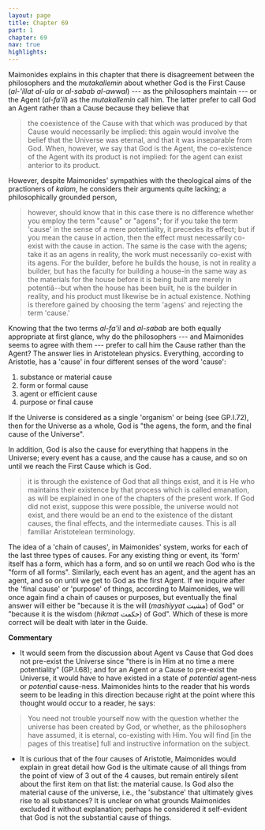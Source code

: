 ```yaml
---
layout: page
title: Chapter 69
part: 1
chapter: 69
nav: true
highlights: 
---
```


Maimonides explains in this chapter that there is disagreement between the philosophers and the _mutakallemin_ about whether God is  the First Cause (_al-'illat al-ula_ or _al-sabab al-awwal_) --- as the philosophers maintain --- or the Agent (_al-fa'il_) as the _mutakallemin_ call him. The latter prefer to call God an Agent rather than a Cause because they believe that
> the coexistence of the Cause with that which was produced by that Cause would necessarily be implied: this again would involve the belief that the Universe was eternal, and that it was inseparable from God. When, however, we say that God is the Agent, the co-existence of the Agent with its product is not implied: for the agent can exist anterior to its product.

However, despite Maimonides' sympathies with the theological aims of the practioners of _kalam_, he considers their arguments quite lacking; a philosophically grounded person, 
> however, should know that in this case there is no difference whether you employ the term "cause" or "agens"; for if you take the term 'cause' in the sense of a mere potentiality, it precedes its effect; but if you mean the cause in action, then the effect must necessarily co-exist with the cause in action. The same is the case with the agens; take it as an agens in reality, the work must necessarily co-exist with its agens. For the builder, before he builds the house, is not in reality a builder, but has the faculty for building a house-in the same way as the materials for the house before it is being built are merely in potentiâ--but when the house has been built, he is the builder in reality, and his product must likewise be in actual existence. Nothing is therefore gained by choosing the term 'agens' and rejecting the term 'cause.'

Knowing that the two terms _al-fa'il_ and _al-sabab_ are both equally appropriate at first glance, why do the philosophers --- and Maimonides seems to agree with them --- prefer to call him the Cause rather than the Agent? The answer lies in Aristotelean physics. Everything, according to Aristotle, has a 'cause' in four different senses of the word 'cause':
1. substance or material cause
2. form or formal cause
3. agent or efficient cause
4. purpose or final cause

If the Universe is considered as a single 'organism' or being (see GP.I.72), then for the Universe as a whole, God is "the agens, the form, and the final cause of the Universe". 

In addition, God is also the cause for everything that happens in the Universe; every event has a cause, and the cause has a cause, and so on until we reach the First Cause which is God.
> it is through the existence of God that all things exist, and it is He who maintains their existence by that process which is called emanation, as will be explained in one of the chapters of the present work. If God did not exist, suppose this were possible, the universe would not exist, and there would be an end to the existence of the distant causes, the final effects, and the intermediate causes.
This is all familiar Aristotelean terminology.

The idea of a 'chain of causes', in Maimonides' system, works for each of the last three types of causes. For any existing thing or event, its 'form' itself has a form, which has a form, and so on until we reach God who is the "form of all forms". Similarly, each event has an agent, and the agent has an agent, and so on until we get to God as the first Agent. If we inquire after the 'final cause' or 'purpose' of things, according to Maimonides, we will once again find a chain of causes or purposes, but eventually the final answer will either be "because it is the will (_mashiyyat_ مشيت) of God" or "because it is the wisdom (_hikmat_ حکمت) of God". Which of these is more correct will be dealt with later in the Guide.

**Commentary**

- It would seem from the discussion about Agent vs Cause that God does not pre-exist the Universe since "there is in Him at no time a mere potentiality" (GP.I.68); and for an Agent or a Cause to pre-exist the Universe, it would have to have existed in a state of _potential_ agent-ness or _potential_ cause-ness. Maimonides hints to the reader that his words seem to be leading in this direction because right at the point where this thought would occur to a reader, he says:
> You need not trouble yourself now with the question whether the universe has been created by God, or whether, as the philosophers have assumed, it is eternal, co-existing with Him. You will find [in the pages of this treatise] full and instructive information on the subject.
- It is curious that of the four causes of Aristotle, Maimonides would explain in great detail how God is the ultimate cause of all things from the point of view of 3 out of the 4 causes, but remain entirely silent about the first item on that list: the material cause. Is God also the material cause of the universe, i.e., the 'substance' that ultimately gives rise to all substances? It is unclear on what grounds Maimonides excluded it without explanation; perhaps he considered it self-evident that God is not the substantial cause of things.
